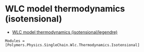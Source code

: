 # WLC model thermodynamics (isotensional)

  * [WLC model thermodynamics (isotensional/legendre)](../../../../legendre)

```@autodocs
Modules = [Polymers.Physics.SingleChain.Wlc.Thermodynamics.Isotensional]
```
